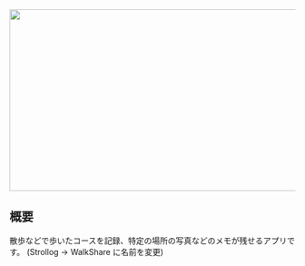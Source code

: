 <div align="center"><img src="https://socialify.git.ci/tri-star/walkshare/image?logo=https%3A%2F%2Fgithub.com%2Ftri-star%2Fwalkshare%2Fblob%2Fmain%2Fresources%2Ficon.png%3Fraw%3Dtrue&name=1&descriptionEditable=%E6%95%A3%E6%AD%A9%E3%81%AA%E3%81%A9%E3%81%A7%E6%AD%A9%E3%81%84%E3%81%9F%E3%82%B3%E3%83%BC%E3%82%B9%E3%82%92%E8%A8%98%E9%8C%B2%E3%80%81%E7%89%B9%E5%AE%9A%E3%81%AE%E5%A0%B4%E6%89%80%E3%81%AE%E5%86%99%E7%9C%9F%E3%81%AA%E3%81%A9%E3%81%AE%E3%83%A1%E3%83%A2%E3%81%8C%E6%AE%8B%E3%81%9B%E3%82%8B%E3%82%A2%E3%83%97%E3%83%AA%E3%81%A7%E3%81%99&owner=1&pattern=Charlie%20Brown&stargazers=1&theme=Light" width="640" height="320"></div>

## 概要
散歩などで歩いたコースを記録、特定の場所の写真などのメモが残せるアプリです。
(Strollog -> WalkShare に名前を変更)

